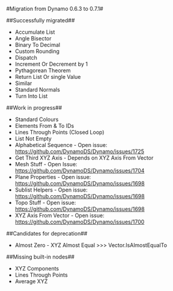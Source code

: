 #Migration from Dynamo 0.6.3 to 0.7.1#

##Successfully migrated##

- Accumulate List
- Angle Bisector
- Binary To Decimal
- Custom Rounding
- Dispatch
- Increment Or Decrement by 1
- Pythagorean Theorem
- Return List Or single Value
- Similar
- Standard Normals
- Turn Into List

##Work in progress##

- Standard Colours
- Elements From & To IDs
- Lines Through Points (Closed Loop)
- List Not Empty
- Alphabetical Sequence - Open issue: https://github.com/DynamoDS/Dynamo/issues/1725
- Get Third XYZ Axis - Depends on XYZ Axis From Vector
- Mesh Stuff - Open Issue: https://github.com/DynamoDS/Dynamo/issues/1704
- Plane Properties - Open issue: https://github.com/DynamoDS/Dynamo/issues/1698
- Sublist Helpers - Open issue: https://github.com/DynamoDS/Dynamo/issues/1698
- Topo Stuff - Open issue: https://github.com/DynamoDS/Dynamo/issues/1698
- XYZ Axis From Vector - Open issue: https://github.com/DynamoDS/Dynamo/issues/1700

##Candidates for deprecation##
- Almost Zero - XYZ Almost Equal >>> Vector.IsAlmostEqualTo

##Missing built-in nodes##
- XYZ Components
- Lines Through Points
- Average XYZ